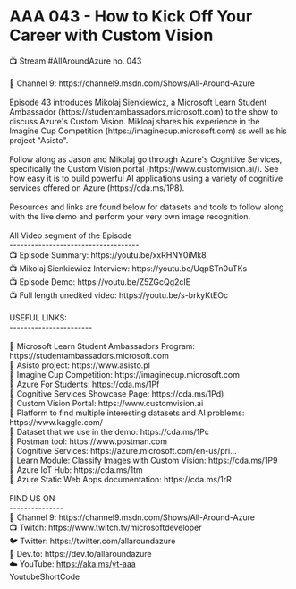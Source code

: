# AAA 043 - How to Kick Off Your Career with Custom Vision<div><span></span><span>&#128250; Stream #AllAroundAzure no. 043<br></span><div><br></div><div>&#128221; Channel 9: https://channel9.msdn.com/Shows/All-Around-Azure<br></div><div><br></div><div>Episode 43 introduces Mikolaj Sienkiewicz, a Microsoft Learn Student Ambassador (https://studentambassadors.microsoft.com) to the show to discuss Azure's Custom Vision. Mikloaj shares his experience in the Imagine Cup Competition (https://imaginecup.microsoft.com) as well as his project &quot;Asisto&quot;. <br></div><div><br></div><div>Follow along as Jason and Mikolaj go through Azure's Cognitive Services, specifically the Custom Vision portal (https://www.customvision.ai/). See how easy it is to build powerful AI applications using a variety of cognitive services offered on Azure (https://cda.ms/1P8). <br></div><div><br></div><div>Resources and links are found below for datasets and tools to follow along with the live demo and perform your very own image recognition.<br></div><div><br></div><div>All Video segment of the Episode <br></div><div>------------------------------------<br></div><div>&#128250; Episode Summary: https://youtu.be/xxRHNY0iMk8<br></div><div>&#128250; Mikolaj Sienkiewicz Interview: https://youtu.be/UqpSTn0uTKs<br></div><div>&#128250; Episode Demo: https://youtu.be/Z5ZGcQg2cIE<br></div><div>&#128250; Full length unedited video: https://youtu.be/s-brkyKtEOc<br></div><div><br></div><div>USEFUL LINKS:<br></div><div>-----------------------<br></div><div><br></div><div>&#128279; Microsoft Learn Student Ambassadors Program: https://studentambassadors.microsoft.com<br></div><div>&#128279; Asisto project: https://www.asisto.pl<br></div><div>&#128279; Imagine Cup Competition: https://imaginecup.microsoft.com<br></div><div>&#128279; Azure For Students: https://cda.ms/1Pf<br></div><div>&#128279; Cognitive Services Showcase Page: https://cda.ms/1Pd)<br></div><div>&#128279; Custom Vision Portal: https://www.customvision.ai<br></div><div>&#128279; Platform to find multiple interesting datasets and AI problems: https://www.kaggle.com/<br></div><div>&#128279; Dataset that we use in the demo: https://cda.ms/1Pc<br></div><div>&#128279; Postman tool: https://www.postman.com<br></div><div>&#128279; Cognitive Services: https://azure.microsoft.com/en-us/pri...<br></div><div>&#128279; Learn Module: Classify Images with Custom Vision: https://cda.ms/1P9<br></div><div>&#128279; Azure IoT Hub: https://cda.ms/1tm<br></div><div>&#128279; Azure Static Web Apps documentation: https://cda.ms/1rR<br></div><div><br></div><div>FIND US ON<br></div><div>---------------<br></div><div>&#128221; Channel 9: https://channel9.msdn.com/Shows/All-Around-Azure<br></div><div>&#128250; Twitch: https://www.twitch.tv/microsoftdeveloper<br></div><div>&#128038; Twitter: https://twitter.com/allaroundazure<br></div><div>&#128279; Dev.to: https://dev.to/allaroundazure<br></div><span>☁️ YouTube: <a href="https://aka.ms/yt-aaa">https://aka.ms/yt-aaa</a></span><span></span><br></div> YoutubeShortCode